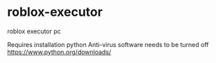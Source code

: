 # roblox-executor
roblox executor pc

Requires installation python 
Anti-virus software needs to be turned off
https://www.python.org/downloads/
